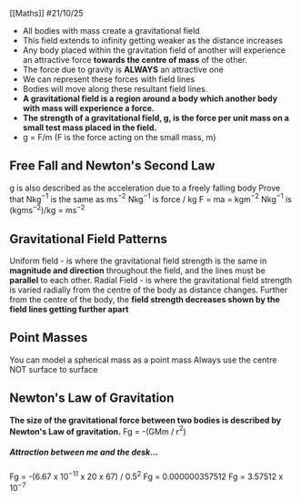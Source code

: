 [[Maths]]
#21/10/25
- All bodies with mass create a gravitational field
- This field extends to infinity getting weaker as the distance increases
- Any body placed within the gravitation field of another will experience an attractive force **towards the centre of mass** of the other.
- The force due to gravity is **ALWAYS** an attractive one
- We can represent these forces with field lines
- Bodies will move along these resultant field lines.
- **A gravitational field is a region around a body which another body with mass will experience a force.**
- **The strength of a gravitational field, g, is the force per unit mass on a small test mass placed in the field.**
- g = F/m (F is the force acting on the small mass, m)
## Free Fall and Newton's Second Law
g is also described as the acceleration due to a freely falling body
Prove that Nkg$^{-1}$ is the same as ms$^{-2}$
Nkg$^{-1}$ is force / kg
F = ma = kgm$^{-2}$
Nkg$^{-1}$ is (kgms$^{-2}$)/kg
= ms$^{-2}$
## Gravitational Field Patterns
Uniform field - is where the gravitational field strength is the same in **magnitude and direction** throughout the field, and the lines must be **parallel** to each other.
Radial Field - is where the gravitational field strength is varied radially from the centre of the body as distance changes. Further from the centre of the body, the **field strength decreases shown by the field lines getting further apart**
## Point Masses
You can model a spherical mass as a point mass
Always use the centre NOT surface to surface
## Newton's Law of Gravitation
**The size of the gravitational force between two bodies is described by Newton's Law of gravitation.**
Fg = -(GMm / r$^2$)
##### Attraction between me and the desk...
Fg = -(6.67 x 10$^{-11}$ x 20 x 67) / 0.5$^2$
Fg = 0.000000357512
Fg = 3.57512 x 10$^{-7}$
